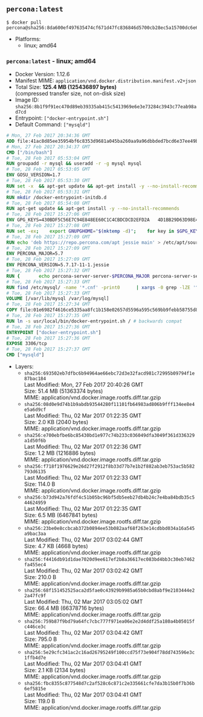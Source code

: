 ## `percona:latest`

```console
$ docker pull percona@sha256:8da600ef497635474cf671d47fc836846d5700cb28ec5a15700dc6e6c0ccc958
```

-	Platforms:
	-	linux; amd64

### `percona:latest` - linux; amd64

-	Docker Version: 1.12.6
-	Manifest MIME: `application/vnd.docker.distribution.manifest.v2+json`
-	Total Size: **125.4 MB (125436897 bytes)**  
	(compressed transfer size, not on-disk size)
-	Image ID: `sha256:8b1f9f91ec470d89eb39335ab415c5413969e6e3e73284c3943c77eab98ad7cd`
-	Entrypoint: `["docker-entrypoint.sh"]`
-	Default Command: `["mysqld"]`

```dockerfile
# Mon, 27 Feb 2017 20:34:36 GMT
ADD file:41ac8d85ee35954bf6c8353d9681a045ba260aa9a96dbbded7bcd6e37ee49bea in / 
# Mon, 27 Feb 2017 20:34:37 GMT
CMD ["/bin/bash"]
# Tue, 28 Feb 2017 05:53:04 GMT
RUN groupadd -r mysql && useradd -r -g mysql mysql
# Tue, 28 Feb 2017 05:53:05 GMT
ENV GOSU_VERSION=1.7
# Tue, 28 Feb 2017 05:53:30 GMT
RUN set -x 	&& apt-get update && apt-get install -y --no-install-recommends ca-certificates wget && rm -rf /var/lib/apt/lists/* 	&& wget -O /usr/local/bin/gosu "https://github.com/tianon/gosu/releases/download/$GOSU_VERSION/gosu-$(dpkg --print-architecture)" 	&& wget -O /usr/local/bin/gosu.asc "https://github.com/tianon/gosu/releases/download/$GOSU_VERSION/gosu-$(dpkg --print-architecture).asc" 	&& export GNUPGHOME="$(mktemp -d)" 	&& gpg --keyserver ha.pool.sks-keyservers.net --recv-keys B42F6819007F00F88E364FD4036A9C25BF357DD4 	&& gpg --batch --verify /usr/local/bin/gosu.asc /usr/local/bin/gosu 	&& rm -r "$GNUPGHOME" /usr/local/bin/gosu.asc 	&& chmod +x /usr/local/bin/gosu 	&& gosu nobody true 	&& apt-get purge -y --auto-remove ca-certificates wget
# Tue, 28 Feb 2017 05:53:31 GMT
RUN mkdir /docker-entrypoint-initdb.d
# Tue, 28 Feb 2017 05:54:08 GMT
RUN apt-get update && apt-get install -y --no-install-recommends 		apt-transport-https ca-certificates 		pwgen 	&& rm -rf /var/lib/apt/lists/*
# Tue, 28 Feb 2017 15:27:06 GMT
ENV GPG_KEYS=430BDF5C56E7C94E848EE60C1C4CBDCDCD2EFD2A 	4D1BB29D63D98E422B2113B19334A25F8507EFA5
# Tue, 28 Feb 2017 15:27:08 GMT
RUN set -ex; 	export GNUPGHOME="$(mktemp -d)"; 	for key in $GPG_KEYS; do 		gpg --keyserver ha.pool.sks-keyservers.net --recv-keys "$key"; 	done; 	gpg --export $GPG_KEYS > /etc/apt/trusted.gpg.d/percona.gpg; 	rm -r "$GNUPGHOME"; 	apt-key list
# Tue, 28 Feb 2017 15:27:09 GMT
RUN echo 'deb https://repo.percona.com/apt jessie main' > /etc/apt/sources.list.d/percona.list
# Tue, 28 Feb 2017 15:27:09 GMT
ENV PERCONA_MAJOR=5.7
# Tue, 28 Feb 2017 15:27:09 GMT
ENV PERCONA_VERSION=5.7.17-11-1.jessie
# Tue, 28 Feb 2017 15:27:32 GMT
RUN { 		echo percona-server-server-$PERCONA_MAJOR percona-server-server/root_password password 'unused'; 		echo percona-server-server-$PERCONA_MAJOR percona-server-server/root_password_again password 'unused'; 	} | debconf-set-selections 	&& apt-get update 	&& apt-get install -y 		percona-server-server-$PERCONA_MAJOR=$PERCONA_VERSION 	&& rm -rf /var/lib/apt/lists/* 	&& sed -ri 's/^user\s/#&/' /etc/mysql/my.cnf 	&& rm -rf /var/lib/mysql && mkdir -p /var/lib/mysql /var/run/mysqld 	&& chown -R mysql:mysql /var/lib/mysql /var/run/mysqld 	&& chmod 777 /var/run/mysqld
# Tue, 28 Feb 2017 15:27:33 GMT
RUN find /etc/mysql/ -name '*.cnf' -print0 		| xargs -0 grep -lZE '^(bind-address|log)' 		| xargs -0 sed -Ei 's/^(bind-address|log)/#&/' 	&& myCnf="$(find /etc/mysql/ -name '*.cnf' -print0 		| xargs -0 grep -lE '^\[mysqld\]' 		| head -n1)" 	&& echo 'skip-host-cache\nskip-name-resolve' 		| awk '{ print } $1 == "[mysqld]" && c == 0 { c = 1; system("cat") }' "$myCnf" > /tmp/my.cnf 	&& mv /tmp/my.cnf "$myCnf"
# Tue, 28 Feb 2017 15:27:33 GMT
VOLUME [/var/lib/mysql /var/log/mysql]
# Tue, 28 Feb 2017 15:27:34 GMT
COPY file:01e6982f4616ce5335aa8fc1b158e02657d5596a595c569bb9febb58755d8095 in /usr/local/bin/ 
# Tue, 28 Feb 2017 15:27:35 GMT
RUN ln -s usr/local/bin/docker-entrypoint.sh / # backwards compat
# Tue, 28 Feb 2017 15:27:36 GMT
ENTRYPOINT ["docker-entrypoint.sh"]
# Tue, 28 Feb 2017 15:27:36 GMT
EXPOSE 3306/tcp
# Tue, 28 Feb 2017 15:27:37 GMT
CMD ["mysqld"]
```

-	Layers:
	-	`sha256:693502eb7dfbc6b94964ae66ebc72d3e32facd981c72995b09794f1e87bac184`  
		Last Modified: Mon, 27 Feb 2017 20:40:26 GMT  
		Size: 51.4 MB (51363374 bytes)  
		MIME: application/vnd.docker.image.rootfs.diff.tar.gzip
	-	`sha256:08d0e9d74b1b9abdb93544280f11101fb64983ad806b9fff134ee8e4e5a6d9cf`  
		Last Modified: Thu, 02 Mar 2017 01:22:35 GMT  
		Size: 2.0 KB (2040 bytes)  
		MIME: application/vnd.docker.image.rootfs.diff.tar.gzip
	-	`sha256:e700ebfbe6bc85430bd1e977c74b233c036049dfa3049f361d336329a1d50f6b`  
		Last Modified: Thu, 02 Mar 2017 01:22:36 GMT  
		Size: 1.2 MB (1216886 bytes)  
		MIME: application/vnd.docker.image.rootfs.diff.tar.gzip
	-	`sha256:f718f1976629e26d27f2912f8b33d77b7e1b2f882ab3eb753ac5b582793d6135`  
		Last Modified: Thu, 02 Mar 2017 01:22:33 GMT  
		Size: 114.0 B  
		MIME: application/vnd.docker.image.rootfs.diff.tar.gzip
	-	`sha256:b73d942a76fdf4c51b05bc96bf5db5eeb27db4b24c7e4ba84bdb35c544624959`  
		Last Modified: Thu, 02 Mar 2017 01:22:35 GMT  
		Size: 6.5 MB (6467841 bytes)  
		MIME: application/vnd.docker.image.rootfs.diff.tar.gzip
	-	`sha256:23be0e8ccbcab372b0894ee53b082aaf68f263e14cdbbd034a16a545a9bac3aa`  
		Last Modified: Thu, 02 Mar 2017 03:02:44 GMT  
		Size: 4.7 KB (4668 bytes)  
		MIME: application/vnd.docker.image.rootfs.diff.tar.gzip
	-	`sha256:f4416db91d1dae7020d9ee617ef2b8a36617ec083bd4bb3c30eb7462fa455ec4`  
		Last Modified: Thu, 02 Mar 2017 03:02:42 GMT  
		Size: 210.0 B  
		MIME: application/vnd.docker.image.rootfs.diff.tar.gzip
	-	`sha256:68f151452525aca2d5fae0c43929b9985a65b0cbd8abf9e2103444e22a47fc9f`  
		Last Modified: Thu, 02 Mar 2017 03:05:02 GMT  
		Size: 66.4 MB (66378716 bytes)  
		MIME: application/vnd.docker.image.rootfs.diff.tar.gzip
	-	`sha256:759b87f9bd79a64fc7cbc777f971ea06e2e2d4ddf25a180a4b05015fc446ce3c`  
		Last Modified: Thu, 02 Mar 2017 03:04:42 GMT  
		Size: 795.0 B  
		MIME: application/vnd.docker.image.rootfs.diff.tar.gzip
	-	`sha256:5e29cfc341ac2c16ad26795249f100ccd75f73e904f78dd743596e3c1ffb4d7e`  
		Last Modified: Thu, 02 Mar 2017 03:04:41 GMT  
		Size: 2.1 KB (2134 bytes)  
		MIME: application/vnd.docker.image.rootfs.diff.tar.gzip
	-	`sha256:fbc8355c877548d7c2af528c6c871c2e335661cfe7da3b15b0f7b36b6ef5815e`  
		Last Modified: Thu, 02 Mar 2017 03:04:41 GMT  
		Size: 119.0 B  
		MIME: application/vnd.docker.image.rootfs.diff.tar.gzip
